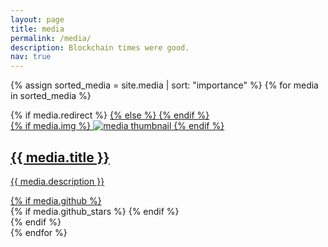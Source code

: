 ```yaml
---
layout: page
title: media
permalink: /media/
description: Blockchain times were good.
nav: true
---
```


<div class="projects grid">

  {% assign sorted_media = site.media | sort: "importance" %}
  {% for media in sorted_media %}
  <div class="grid-item">
    {% if media.redirect %}
    <a href="{{ media.redirect }}" target="_blank">
    {% else %}
    <a href="{{ media.url | relative_url }}">
    {% endif %}
      <div class="card hoverable">
        {% if media.img %}
        <img src="{{ media.img | relative_url }}" alt="media thumbnail">
        {% endif %}
        <div class="card-body">
          <h2 class="card-title text-lowercase">{{ media.title }}</h2>
          <p class="card-text">{{ media.description }}</p>
          <div class="row ml-1 mr-1 p-0">
            {% if media.github %}
            <div class="github-icon">
              <div class="icon" data-toggle="tooltip" title="Code Repository">
                <a href="{{ media.github }}" target="_blank"><i class="fab fa-github gh-icon"></i></a>
              </div>
              {% if media.github_stars %}
              <span class="stars" data-toggle="tooltip" title="GitHub Stars">
                <i class="fas fa-star"></i>
                <span id="{{ media.github_stars }}-stars"></span>
              </span>
              {% endif %}
            </div>
            {% endif %}
          </div>
        </div>
      </div>
    </a>
  </div>
{% endfor %}

</div>